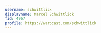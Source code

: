 ```yaml
---
username: schwittlick
displayname: Marcel Schwittlick
fid: 4967
profile: https://warpcast.com/schwittlick
---
```

